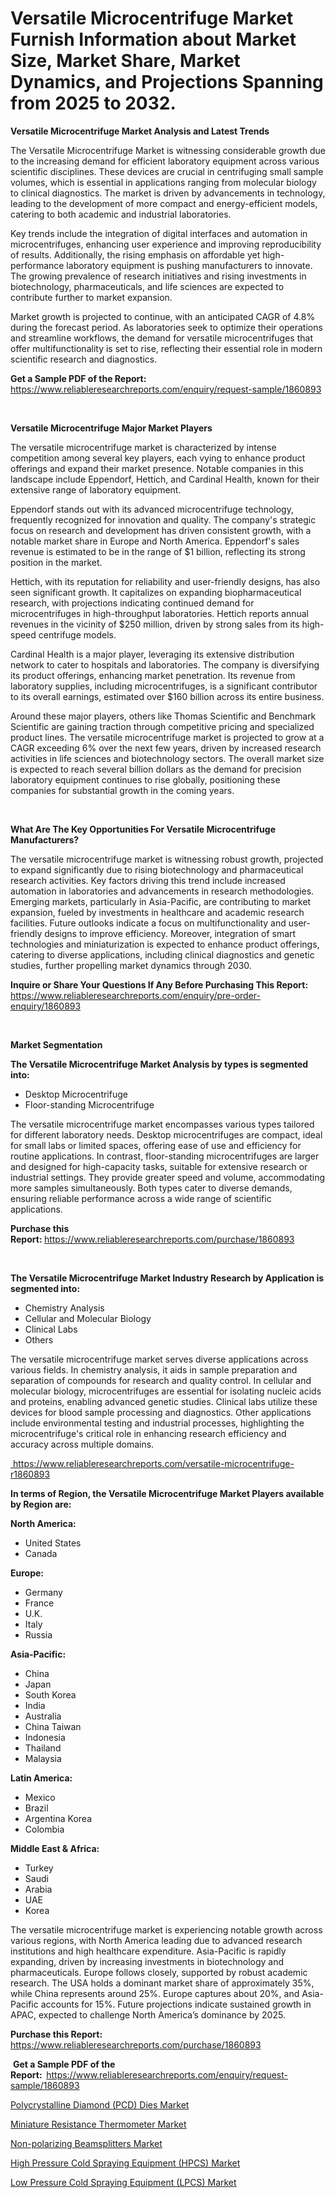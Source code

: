 <p><h1>Versatile Microcentrifuge Market Furnish Information about Market Size, Market Share, Market Dynamics, and Projections Spanning from 2025 to 2032.</h1></p><p><strong>Versatile Microcentrifuge Market Analysis and Latest Trends</strong></p>
<p><p>The Versatile Microcentrifuge Market is witnessing considerable growth due to the increasing demand for efficient laboratory equipment across various scientific disciplines. These devices are crucial in centrifuging small sample volumes, which is essential in applications ranging from molecular biology to clinical diagnostics. The market is driven by advancements in technology, leading to the development of more compact and energy-efficient models, catering to both academic and industrial laboratories.</p><p>Key trends include the integration of digital interfaces and automation in microcentrifuges, enhancing user experience and improving reproducibility of results. Additionally, the rising emphasis on affordable yet high-performance laboratory equipment is pushing manufacturers to innovate. The growing prevalence of research initiatives and rising investments in biotechnology, pharmaceuticals, and life sciences are expected to contribute further to market expansion.</p><p>Market growth is projected to continue, with an anticipated CAGR of 4.8% during the forecast period. As laboratories seek to optimize their operations and streamline workflows, the demand for versatile microcentrifuges that offer multifunctionality is set to rise, reflecting their essential role in modern scientific research and diagnostics.</p></p>
<p><strong>Get a Sample PDF of the Report:&nbsp;</strong> <a href="https://www.reliableresearchreports.com/enquiry/request-sample/1860893?utm_campaign=8&utm_medium=2&utm_source=Github&utm_content=ia&utm_term=12042025&utm_id=versatile-microcentrifuge">https://www.reliableresearchreports.com/enquiry/request-sample/1860893</a></p>
<p>&nbsp;</p>
<p><strong>Versatile Microcentrifuge Major Market Players</strong></p>
<p><p>The versatile microcentrifuge market is characterized by intense competition among several key players, each vying to enhance product offerings and expand their market presence. Notable companies in this landscape include Eppendorf, Hettich, and Cardinal Health, known for their extensive range of laboratory equipment.</p><p>Eppendorf stands out with its advanced microcentrifuge technology, frequently recognized for innovation and quality. The company's strategic focus on research and development has driven consistent growth, with a notable market share in Europe and North America. Eppendorf's sales revenue is estimated to be in the range of $1 billion, reflecting its strong position in the market.</p><p>Hettich, with its reputation for reliability and user-friendly designs, has also seen significant growth. It capitalizes on expanding biopharmaceutical research, with projections indicating continued demand for microcentrifuges in high-throughput laboratories. Hettich reports annual revenues in the vicinity of $250 million, driven by strong sales from its high-speed centrifuge models.</p><p>Cardinal Health is a major player, leveraging its extensive distribution network to cater to hospitals and laboratories. The company is diversifying its product offerings, enhancing market penetration. Its revenue from laboratory supplies, including microcentrifuges, is a significant contributor to its overall earnings, estimated over $160 billion across its entire business.</p><p>Around these major players, others like Thomas Scientific and Benchmark Scientific are gaining traction through competitive pricing and specialized product lines. The versatile microcentrifuge market is projected to grow at a CAGR exceeding 6% over the next few years, driven by increased research activities in life sciences and biotechnology sectors. The overall market size is expected to reach several billion dollars as the demand for precision laboratory equipment continues to rise globally, positioning these companies for substantial growth in the coming years.</p></p>
<p>&nbsp;</p>
<p><strong>What Are The Key Opportunities For Versatile Microcentrifuge Manufacturers?</strong></p>
<p><p>The versatile microcentrifuge market is witnessing robust growth, projected to expand significantly due to rising biotechnology and pharmaceutical research activities. Key factors driving this trend include increased automation in laboratories and advancements in research methodologies. Emerging markets, particularly in Asia-Pacific, are contributing to market expansion, fueled by investments in healthcare and academic research facilities. Future outlooks indicate a focus on multifunctionality and user-friendly designs to improve efficiency. Moreover, integration of smart technologies and miniaturization is expected to enhance product offerings, catering to diverse applications, including clinical diagnostics and genetic studies, further propelling market dynamics through 2030.</p></p>
<p><strong>Inquire or Share Your Questions If Any Before Purchasing This Report:</strong> <a href="https://www.reliableresearchreports.com/enquiry/pre-order-enquiry/1860893?utm_campaign=8&utm_medium=2&utm_source=Github&utm_content=ia&utm_term=12042025&utm_id=versatile-microcentrifuge">https://www.reliableresearchreports.com/enquiry/pre-order-enquiry/1860893</a></p>
<p>&nbsp;</p>
<p><strong>Market Segmentation</strong></p>
<p><strong>The Versatile Microcentrifuge Market Analysis by types is segmented into:</strong></p>
<p><ul><li>Desktop Microcentrifuge</li><li>Floor-standing Microcentrifuge</li></ul></p>
<p><p>The versatile microcentrifuge market encompasses various types tailored for different laboratory needs. Desktop microcentrifuges are compact, ideal for small labs or limited spaces, offering ease of use and efficiency for routine applications. In contrast, floor-standing microcentrifuges are larger and designed for high-capacity tasks, suitable for extensive research or industrial settings. They provide greater speed and volume, accommodating more samples simultaneously. Both types cater to diverse demands, ensuring reliable performance across a wide range of scientific applications.</p></p>
<p><strong>Purchase this Report:&nbsp;</strong><a href="https://www.reliableresearchreports.com/purchase/1860893?utm_campaign=8&utm_medium=2&utm_source=Github&utm_content=ia&utm_term=12042025&utm_id=versatile-microcentrifuge">https://www.reliableresearchreports.com/purchase/1860893</a></p>
<p>&nbsp;</p>
<p><strong>The Versatile Microcentrifuge Market Industry Research by Application is segmented into:</strong></p>
<p><ul><li>Chemistry Analysis</li><li>Cellular and Molecular Biology</li><li>Clinical Labs</li><li>Others</li></ul></p>
<p><p>The versatile microcentrifuge market serves diverse applications across various fields. In chemistry analysis, it aids in sample preparation and separation of compounds for research and quality control. In cellular and molecular biology, microcentrifuges are essential for isolating nucleic acids and proteins, enabling advanced genetic studies. Clinical labs utilize these devices for blood sample processing and diagnostics. Other applications include environmental testing and industrial processes, highlighting the microcentrifuge's critical role in enhancing research efficiency and accuracy across multiple domains.</p></p>
<p><a href="https://www.reliableresearchreports.com/versatile-microcentrifuge-r1860893?utm_campaign=8&utm_medium=2&utm_source=Github&utm_content=ia&utm_term=12042025&utm_id=versatile-microcentrifuge">&nbsp;https://www.reliableresearchreports.com/versatile-microcentrifuge-r1860893</a></p>
<p><strong>In terms of Region, the Versatile Microcentrifuge Market Players available by Region are:</strong></p>
<p>
    <p> <strong> North America: </strong>
        <ul>
            <li>United States</li>
            <li>Canada</li>
        </ul>
        </p> 
    <p> <strong> Europe: </strong>
        <ul>
            <li>Germany</li>
            <li>France</li>
            <li>U.K.</li>
            <li>Italy</li>
            <li>Russia</li>
        </ul>
        </p> 
    <p> <strong> Asia-Pacific: </strong>
        <ul>
            <li>China</li>
            <li>Japan</li>
            <li>South Korea</li>
            <li>India</li>
            <li>Australia</li>
            <li>China Taiwan</li>
            <li>Indonesia</li>
            <li>Thailand</li>
            <li>Malaysia</li>
        </ul>
        </p> 
    <p> <strong> Latin America: </strong>
        <ul>
            <li>Mexico</li>
            <li>Brazil</li>
            <li>Argentina Korea</li>
            <li>Colombia</li>
        </ul>
        </p> 
    <p> <strong> Middle East & Africa: </strong>
        <ul>
            <li>Turkey</li>
            <li>Saudi</li>
            <li>Arabia</li>
            <li>UAE</li>
            <li>Korea</li>
        </ul>
    </p>
    </p>
<p><p>The versatile microcentrifuge market is experiencing notable growth across various regions, with North America leading due to advanced research institutions and high healthcare expenditure. Asia-Pacific is rapidly expanding, driven by increasing investments in biotechnology and pharmaceuticals. Europe follows closely, supported by robust academic research. The USA holds a dominant market share of approximately 35%, while China represents around 25%. Europe captures about 20%, and Asia-Pacific accounts for 15%. Future projections indicate sustained growth in APAC, expected to challenge North America’s dominance by 2025.</p></p>
<p><strong>Purchase this Report: </strong><a href="https://www.reliableresearchreports.com/purchase/1860893?utm_campaign=8&utm_medium=2&utm_source=Github&utm_content=ia&utm_term=12042025&utm_id=versatile-microcentrifuge">https://www.reliableresearchreports.com/purchase/1860893</a></p>
<p>&nbsp;<strong>Get a Sample PDF of the Report:&nbsp;&nbsp;</strong><a href="https://www.reliableresearchreports.com/enquiry/request-sample/1860893?utm_campaign=8&utm_medium=2&utm_source=Github&utm_content=ia&utm_term=12042025&utm_id=versatile-microcentrifuge">https://www.reliableresearchreports.com/enquiry/request-sample/1860893</a></p>
<p><strong></strong></p>
<p><p><a href="https://github.com/shpirttangim48/Market-Research-Report-List-1/blob/main/polycrystalline-diamond-pcd-dies-market.md?utm_campaign=8&utm_medium=2&utm_source=Github&utm_content=ia&utm_term=12042025&utm_id=versatile-microcentrifuge">Polycrystalline Diamond (PCD) Dies Market</a></p><p><a href="https://github.com/kitkaeberz5z/Market-Research-Report-List-1/blob/main/miniature-resistance-thermometer-market.md?utm_campaign=8&utm_medium=2&utm_source=Github&utm_content=ia&utm_term=12042025&utm_id=versatile-microcentrifuge">Miniature Resistance Thermometer Market</a></p><p><a href="https://github.com/lugnabirue/Market-Research-Report-List-1/blob/main/non-polarizing-beamsplitters-market.md?utm_campaign=8&utm_medium=2&utm_source=Github&utm_content=ia&utm_term=12042025&utm_id=versatile-microcentrifuge">Non-polarizing Beamsplitters Market</a></p><p><a href="https://github.com/gakpasulgun/Market-Research-Report-List-1/blob/main/high-pressure-cold-spraying-equipment-hpcs-market.md?utm_campaign=8&utm_medium=2&utm_source=Github&utm_content=ia&utm_term=12042025&utm_id=versatile-microcentrifuge">High Pressure Cold Spraying Equipment (HPCS) Market</a></p><p><a href="https://github.com/snelldimkeod/Market-Research-Report-List-1/blob/main/low-pressure-cold-spraying-equipment-lpcs-market.md?utm_campaign=8&utm_medium=2&utm_source=Github&utm_content=ia&utm_term=12042025&utm_id=versatile-microcentrifuge">Low Pressure Cold Spraying Equipment (LPCS) Market</a></p></p>